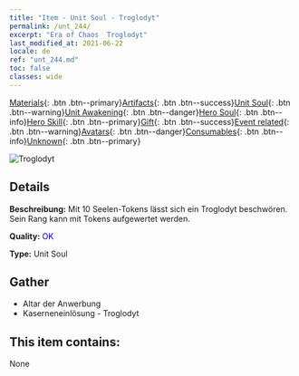 ```yaml
---
title: "Item - Unit Soul - Troglodyt"
permalink: /unt_244/
excerpt: "Era of Chaos  Troglodyt"
last_modified_at: 2021-06-22
locale: de
ref: "unt_244.md"
toc: false
classes: wide
---
```

 [Materials](/ItemsDE/){: .btn .btn--primary}[Artifacts](/ItemsDE/Artifacts/){: .btn .btn--success}[Unit Soul](/ItemsDE/UnitSoul/){: .btn .btn--warning}[Unit Awakening](/ItemsDE/UnitAwakening/){: .btn .btn--danger}[Hero Soul](/ItemsDE/HeroSoul/){: .btn .btn--info}[Hero Skill](/ItemsDE/HeroSkill/){: .btn .btn--primary}[Gift](/ItemsDE/Gift/){: .btn .btn--success}[Event related](/ItemsDE/Events/){: .btn .btn--warning}[Avatars](/ItemsDE/Avatars/){: .btn .btn--danger}[Consumables](/ItemsDE/Consumables/){: .btn .btn--info}[Unknown](/ItemsDE/Unknown/){: .btn .btn--primary}

 ![Troglodyt](/images/u/ti_dongxueren.jpg)

## Details
 **Beschreibung:** Mit 10 Seelen-Tokens lässt sich ein Troglodyt beschwören. Sein Rang kann mit Tokens aufgewertet werden.

 **Quality:** <span style="color: #0000CD">OK</span>

 **Type:** Unit Soul

## Gather

*    Altar der Anwerbung 
*    Kaserneneinlösung - Troglodyt 

## This item contains:

  None

